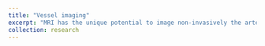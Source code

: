 ```yaml
---
title: "Vessel imaging"
excerpt: "MRI has the unique potential to image non-invasively the arterial and venous vasculature as well as associated downstream pathologies <br/><img src='/images/500x300.png'>"
collection: research
---
```





